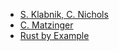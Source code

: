 - [S. Klabnik, C. Nichols](S.%20Klabnik,%20C.%20Nichols/README.md)
- [C. Matzinger](C.%20Matzinger/README.md)
- [Rust by Example](Rust%20by%20Example/README.md)